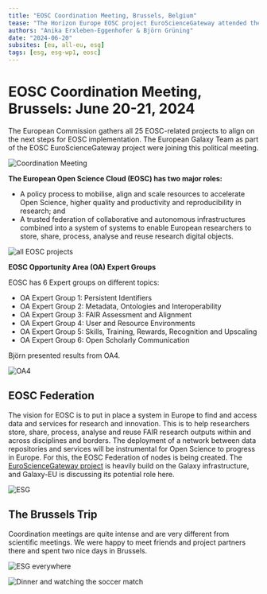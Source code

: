 ```yaml
---
title: "EOSC Coordination Meeting, Brussels, Belgium"
tease: "The Horizon Europe EOSC project EuroScienceGateway attended the EOSC coordination meeting"
authors: "Anika Erxleben-Eggenhofer & Björn Grüning"
date: "2024-06-20"
subsites: [eu, all-eu, esg]
tags: [esg, esg-wp1, eosc]
---
```


# EOSC Coordination Meeting, Brussels: June 20-21, 2024

The European Commission gathers all 25 EOSC-related projects to align on the next steps for EOSC implementation. The European Galaxy Team as part of the EOSC EuroScienceGateway project were joining this political meeting.

![Coordination Meeting](Brussels_Meeting.jpg)

**The European Open Science Cloud (EOSC) has two major roles:**

- A policy process to mobilise, align and scale resources to accelerate Open Science, higher quality and productivity and reproducibility in research; and
- A trusted federation of collaborative and autonomous infrastructures combined into a system of systems to enable European researchers to store, share, process, analyse and reuse research digital objects.

![all EOSC projects](EOSC_all.jpg)

**EOSC Opportunity Area (OA) Expert Groups**

EOSC has 6 Expert groups on different topics:

- OA Expert Group 1: Persistent Identifiers
- OA Expert Group 2: Metadata, Ontologies and Interoperability
- OA Expert Group 3: FAIR Assessment and Alignment
- OA Expert Group 4: User and Resource Environments
- OA Expert Group 5: Skills, Training, Rewards, Recognition and Upscaling
- OA Expert Group 6: Open Scholarly Communication

Björn presented results from OA4.

![OA4](OA4.jpg)

## EOSC Federation

The vision for EOSC is to put in place a system in Europe to find and access data and services for research and innovation. This is to help researchers store, share, process, analyse and reuse FAIR research outputs within and across disciplines and borders.
The deployment of a network between data repositories and services will be instrumental for Open Science to progress in Europe. For this, the EOSC Federation of nodes is being created. The [EuroScienceGateway project](https://eurosciencegateway.eu) is heavily build on the Galaxy infrastructure, and Galaxy-EU is discussing its potential role here.

![ESG](EuroScienceGateway.jpg)

## The Brussels Trip

Coordination meetings are quite intense and are very different from scientific meetings. We were happy to meet friends and project partners there and spent two nice days in Brussels.

![ESG everywhere](ESG_everywhere.jpg)

![Dinner and watching the soccer match](Dinner.jpg)
